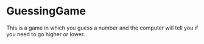 # GuessingGame
This is a game in which you guess a number and the computer will tell you if you need to go higher or lower.
